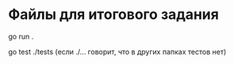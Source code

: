 # Файлы для итогового задания

go run .

go test ./tests
(если ./... говорит, что в других папках тестов нет)